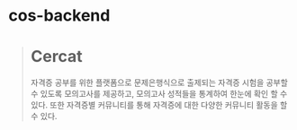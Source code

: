 # cos-backend

> # Cercat
> 자격증 공부를 위한 플랫폼으로 문제은행식으로 출제되는 자격증 시험을 공부할수 있도록 모의고사를 제공하고, 모의고사 성적들을 통계하여 한눈에 확인 할 수있다. 또한 자격증별 커뮤니티를 통해 자격증에 대한 다양한 커뮤니티 활동을 할 수 있다. 
